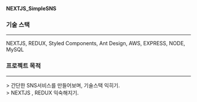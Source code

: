 **NEXTJS_SimpleSNS**

### 기술 스택

<hr/>
 NEXTJS, REDUX, Styled Components, Ant Design, AWS, EXPRESS, NODE, MySQL

<br>

### 프로젝트 목적

<hr/>
> 간단한 SNS서비스를 만들어보며, 기술스택 익히기.
<br>
> NEXTJS , REDUX 익숙해지기.
<br>

